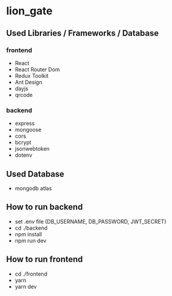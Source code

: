 # lion_gate

## Used Libraries / Frameworks / Database
### frontend
* React
* React Router Dom
* Redux Toolkit
* Ant Design
* dayjs
* qrcode
### backend
* express
* mongoose
* cors
* bcrypt
* jsonwebtoken
* dotenv
## Used Database
* mongodb atlas

## How to run backend
* set .env file (DB_USERNAME, DB_PASSWORD, JWT_SECRET)
* cd ./backend
* npm install
* npm run dev

## How to run frontend
* cd ./frontend
* yarn
* yarn dev
